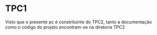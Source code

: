 # TPC1

Visto que o presente pc é constrituinte do TPC2, tanto a documentação como o código do projeto encontram-se na diretoria TPC2